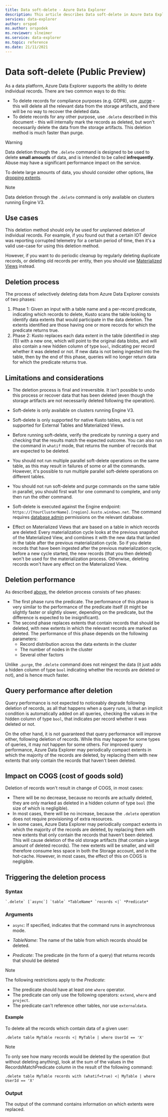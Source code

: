```yaml
---
title: Data soft-delete - Azure Data Explorer
description: This article describes Data soft-delete in Azure Data Explorer.
services: data-explorer
author: orspod
ms.author: orspodek
ms.reviewer: slneimer
ms.service: data-explorer
ms.topic: reference
ms.date: 21/11/2021
---
```

# Data soft-delete (Public Preview)

As a data platform, Azure Data Explorer supports the ability to delete individual records. There are two common ways to do this:

* To delete records for compliance purposes (e.g. GDPR), use [.purge](./data-purge.md) - this will delete all the relevant data from the storage artifacts, and there will be no way to recover the deleted data.
* To delete records for any other purpose, use `.delete` described in this document - this will internally mark the records as deleted, but won't necessarily delete the data from the storage artifacts. This deletion method is much faster than purge.

> [!WARNING]
> Data deletion through the `.delete` command is designed to be used to delete **small amounts** of data, and is intended to be called **infrequently**. Abuse may have a significant performance impact on the service.
>
> To delete large amounts of data, you should consider other options, like [dropping extents](../management/drop-extents.md).

> [!NOTE]
> Data deletion through the `.delete` command is only available on clusters running Engine V3.

## Use cases

This deletion method should only be used for unplanned deletion of individual records. For example, if you found out that a certain IOT device was reporting corrupted telemetry for a certain period of time, then it's a valid use-case for using this deletion method.

However, if you want to do periodic cleanup by regularly deleting duplicate records, or deleting old records per entity, then you should use [Materialized Views](../management/materialized-views/materialized-view-overview.md) instead.

## Deletion process

The process of selectively deleting data from Azure Data Explorer consists of two phases:

1. Phase 1:
   Given an input with a table name and a per-record predicate, indicating which records to delete, Kusto scans the table looking to identify data extents that would participate in the data deletion. The extents identified are those having one or more records for which the predicate returns true.
1. Phase 2:
   Kusto replaces each data extent in the table (identified in step (1)) with a new one, which will point to the original data blobs, and will also contain a new hidden column of type `bool`, indicating per record whether it was deleted or not. If new data is not being ingested into the table, then by the end of this phase, queries will no longer return data for which the predicate returns true.

## Limitations and considerations

* The deletion process is final and irreversible. It isn't possible to undo this process or recover data that has been deleted (even though the storage artifacts are not necessarily deleted following the operation).

* Soft-delete is only available on clusters running Engine V3.

* Soft-delete is only supported for native Kusto tables, and is not supported for External Tables and Materialized Views.

* Before running soft-delete, verify the predicate by running a query and checking that the results match the expected outcome. You can also run the command in `whatif` mode, that returns the number of records that are expected to be deleted.

* You should not run multiple parallel soft-delete operations on the same table, as this may result in failures of some or all the commands. However, it's possible to run multiple parallel soft-delete operations on different tables.

* You should not run soft-delete and purge commands on the same table in parallel, you should first wait for one command to complete, and only then run the other command.

* Soft-delete is executed against the Engine endpoint: `https://[YourClusterName].[region].kusto.windows.net`. The command requires [database admin](../management/access-control/role-based-authorization.md) permissions on the relevant database.

* Effect on Materialized Views that are based on a table in which records are deleted: Every materialization cycle looks at the previous snapshot of the Materialized View, and combines it with the new data that landed in the table after the previous materialization cycle. So if you delete records that have been ingested after the previous materialization cycle, before a new cycle started, the new records (that you then deleted) won't be used for the materialization process. Otherwise, deleting records won't have any effect on the Materialized View.

## Deletion performance

As described [above](#deletion-process), the deletion process consists of two phases:

* The first phase runs the predicate. The performance of this phase is very similar to the performance of the predicate itself (it might be slightly faster or slightly slower, depending on the predicate, but the difference is expected to be insignificant).
* The second phase replaces extents that contain records that should be deleted, with new extents in which the relevant records are marked as deleted. The performance of this phase depends on the following parameters:
  * Record distribution across the data extents in the cluster
  * The number of nodes in the cluster  
  * Several other factors

Unlike `.purge`, the `.delete` command does not reingest the data (it just adds a hidden column of type `bool` indicating whether the records are deleted or not), and is hence much faster.

## Query performance after deletion

Query performance is not expected to noticeably degrade following deletion of records, as all that happens when a query runs, is that an implicit condition is automatically added on all queries, checking the values in the hidden column of type `bool`, that indicates per record whether it was deleted or not.

On the other hand, it is not guaranteed that query performance will improve either, following deletion of records. While this may happen for some types of queries, it may not happen for some others. For improved query performance, Azure Data Explorer may periodically compact extents in which the majority of the records are deleted, by replacing them with new extents that only contain the records that haven't been deleted.

## Impact on COGS (cost of goods sold)

Deletion of records won't result in change of COGS, in most cases:

* There will be no decrease, because no records are actually deleted, they are only marked as deleted in a hidden column of type `bool` (the size of which is negligible).
* In most cases, there will be no increase, because the `.delete` operation does not require provisioning of extra resources.
* In some cases, Azure Data Explorer may periodically compact extents in which the majority of the records are deleted, by replacing them with new extents that only contain the records that haven't been deleted. This will cause deletion of the old storage artifacts (that contain a large amount of deleted records). The new extents will be smaller, and will therefore consume less space in both the Storage account, and in the hot-cache. However, in most cases, the effect of this on COGS is negligible.

## Triggering the deletion process

### Syntax

```kusto
`.delete` [`async`] `table` *TableName* `records <|` *Predicate*
```

### Arguments

* `async`: If specified, indicates that the command runs in asynchronous mode.

* *TableName*: The name of the table from which records should be deleted.

* *Predicate*: The predicate (in the form of a query) that returns records that should be deleted

> [!NOTE]
> The following restrictions apply to the *Predicate*:
>
> * The predicate should have at least one `where` operator.
> * The predicate can only use the following operators: `extend`, `where` and `project`.
> * The predicate can't reference other tables, nor use `externaldata`.

#### Example

To delete all the records which contain data of a given user:

```kusto
.delete table MyTable records <| MyTable | where UserId == 'X'
```

> [!NOTE]
>
> To only see how many records would be deleted by the operation (but without deleting anything), look at the sum of the values in the RecordsMatchPredicate column in the result of the following command:
>
> ```kusto
> .delete table MyTable records with (whatif=true) <| MyTable | where UserId == 'X'
> ```

### Output

The output of the command contains information on which extents were replaced.
